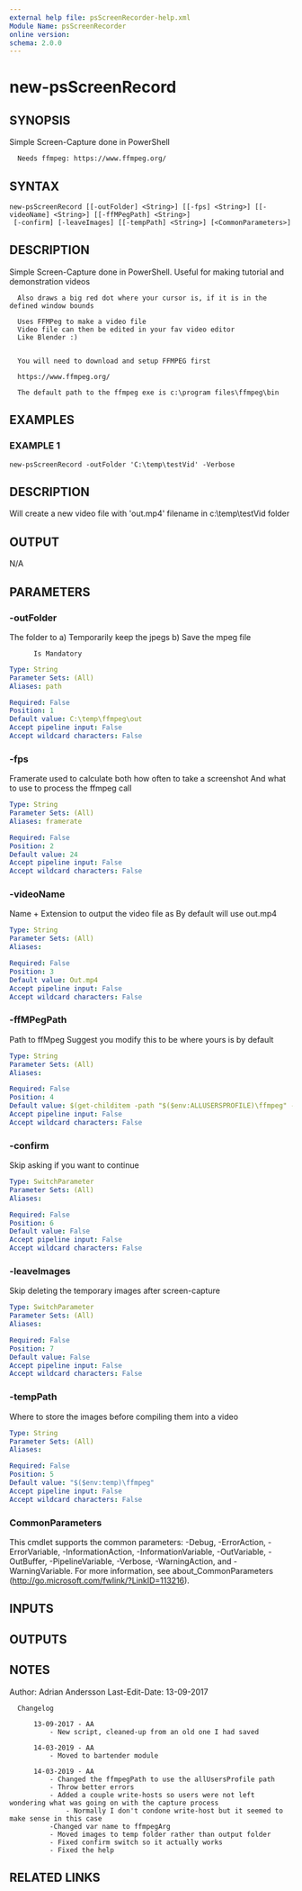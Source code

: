 ```yaml
---
external help file: psScreenRecorder-help.xml
Module Name: psScreenRecorder
online version:
schema: 2.0.0
---
```


# new-psScreenRecord

## SYNOPSIS
Simple Screen-Capture done in PowerShell

      Needs ffmpeg: https://www.ffmpeg.org/

## SYNTAX

```
new-psScreenRecord [[-outFolder] <String>] [[-fps] <String>] [[-videoName] <String>] [[-ffMPegPath] <String>]
 [-confirm] [-leaveImages] [[-tempPath] <String>] [<CommonParameters>]
```

## DESCRIPTION
Simple Screen-Capture done in PowerShell.
      Useful for making tutorial  and demonstration videos

      Also draws a big red dot where your cursor is, if it is in the defined window bounds

      Uses FFMPeg to make a video file
      Video file can then be edited in your fav video editor
      Like Blender :)


      You will need to download and setup FFMPEG first

      https://www.ffmpeg.org/

      The default path to the ffmpeg exe is c:\program files\ffmpeg\bin

## EXAMPLES

### EXAMPLE 1
```
new-psScreenRecord -outFolder 'C:\temp\testVid' -Verbose
```

DESCRIPTION
------------
Will create a new video file with 'out.mp4' filename in c:\temp\testVid folder


OUTPUT
------------
N/A

## PARAMETERS

### -outFolder
The folder to 
          a) Temporarily keep the jpegs
          b) Save the mpeg file

          Is Mandatory

```yaml
Type: String
Parameter Sets: (All)
Aliases: path

Required: False
Position: 1
Default value: C:\temp\ffmpeg\out
Accept pipeline input: False
Accept wildcard characters: False
```

### -fps
Framerate used to calculate both how often to take a screenshot
      And what to use to process the ffmpeg call

```yaml
Type: String
Parameter Sets: (All)
Aliases: framerate

Required: False
Position: 2
Default value: 24
Accept pipeline input: False
Accept wildcard characters: False
```

### -videoName
Name + Extension to output the video file as
      By default will use out.mp4

```yaml
Type: String
Parameter Sets: (All)
Aliases:

Required: False
Position: 3
Default value: Out.mp4
Accept pipeline input: False
Accept wildcard characters: False
```

### -ffMPegPath
Path to ffMpeg
      Suggest you modify this to be where yours is by default

```yaml
Type: String
Parameter Sets: (All)
Aliases:

Required: False
Position: 4
Default value: $(get-childitem -path "$($env:ALLUSERSPROFILE)\ffmpeg" -filter 'ffmpeg.exe' -Recurse|sort-object -Property LastWriteTime -Descending|select-object -First 1).fullname
Accept pipeline input: False
Accept wildcard characters: False
```

### -confirm
Skip asking if you want to continue

```yaml
Type: SwitchParameter
Parameter Sets: (All)
Aliases:

Required: False
Position: 6
Default value: False
Accept pipeline input: False
Accept wildcard characters: False
```

### -leaveImages
Skip deleting the temporary images after screen-capture

```yaml
Type: SwitchParameter
Parameter Sets: (All)
Aliases:

Required: False
Position: 7
Default value: False
Accept pipeline input: False
Accept wildcard characters: False
```

### -tempPath
Where to store the images before compiling them into a video

```yaml
Type: String
Parameter Sets: (All)
Aliases:

Required: False
Position: 5
Default value: "$($env:temp)\ffmpeg"
Accept pipeline input: False
Accept wildcard characters: False
```

### CommonParameters
This cmdlet supports the common parameters: -Debug, -ErrorAction, -ErrorVariable, -InformationAction, -InformationVariable, -OutVariable, -OutBuffer, -PipelineVariable, -Verbose, -WarningAction, and -WarningVariable.
For more information, see about_CommonParameters (http://go.microsoft.com/fwlink/?LinkID=113216).

## INPUTS

## OUTPUTS

## NOTES
Author: Adrian Andersson
Last-Edit-Date: 13-09-2017
	
	
      Changelog
      
          13-09-2017 - AA
              - New script, cleaned-up from an old one I had saved

          14-03-2019 - AA
              - Moved to bartender module
           
          14-03-2019 - AA
              - Changed the ffmpegPath to use the allUsersProfile path
              - Throw better errors
              - Added a couple write-hosts so users were not left wondering what was going on with the capture process
                  - Normally I don't condone write-host but it seemed to make sense in this case
              -Changed var name to ffmpegArg
              - Moved images to temp folder rather than output folder
              - Fixed confirm switch so it actually works
              - Fixed the help

## RELATED LINKS

